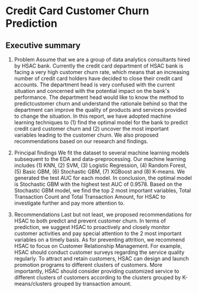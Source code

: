 # Credit Card Customer Churn Prediction
## Executive summary
1. Problem
Assume that we are a group of data analytics consultants hired by HSAC bank. Currently the credit 
card department of HSAC bank is facing a very high customer churn rate, which means that an 
increasing number of credit card holders have decided to close their credit card accounts. The 
department head is very confused with the current situation and concerned with the potential impact on 
the bank's performance. The department head would like to know the method to predictcustomer churn
and understand the rationale behind so that the department can improve the quality of products and 
services provided to change the situation.
In this report, we have adopted machine learning techniques to (1) find the optimal model for the bank
to predict credit card customer churn and (2) uncover the most important variables leading to the 
customer churn. We also proposed recommendations based on our research and findings.

2. Principal findings
We fit the dataset to several machine learning models subsequent to the EDA and data-preprocessing. 
Our machine learning includes (1) KNN, (2) SVM, (3) Logistic Regression, (4) Random Forest, (5) 
Basic GBM, (6) Stochastic GBM, (7) XGBoost and (8) K-means. We generated the test AUC for each 
model. In conclusion, the optimal model is Stochastic GBM with the highest test AUC of 0.9578. Based 
on the Stochastic GBM model, we find the top 2 most important variables, Total Transaction Count
and Total Transaction Amount, for HSAC to investigate further and pay more attention to.

3. Recommendations
Last but not least, we proposed recommendations for HSAC to both predict and prevent customer churn. 
In terms of prediction, we suggest HSAC to proactively and closely monitor customer activities and 
pay special attention to the 2 most important variables on a timely basis.
As for preventing attrition, we recommend HSAC to focus on Customer Relationship Management. 
For example, HSAC should conduct customer surveys regarding the service quality regularly. To attract 
and retain customers, HSAC can design and launch promotion programs to different clusters of 
customers. More importantly, HSAC should consider providing customized service to different clusters 
of customers according to the clusters grouped by K-means/clusters grouped by transaction amount.
